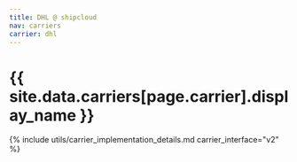 ```yaml
---
title: DHL @ shipcloud
nav: carriers
carrier: dhl
---
```


# {{ site.data.carriers[page.carrier].display_name }}

{% include utils/carrier_implementation_details.md carrier_interface="v2" %}
